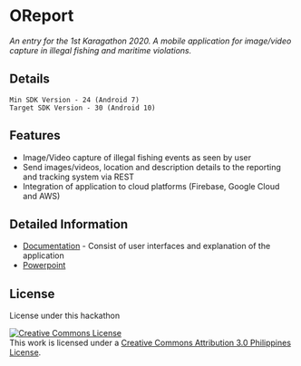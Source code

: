 # OReport

*An entry for the 1st Karagathon 2020. A mobile application for image/video capture in illegal fishing and maritime violations.*

## Details
```
Min SDK Version - 24 (Android 7)
Target SDK Version - 30 (Android 10)
```

## Features
* Image/Video capture of illegal fishing events as seen by user
* Send images/videos, location and description details to the reporting and tracking system via REST
* Integration of application to cloud platforms (Firebase, Google Cloud and AWS)

## Detailed Information
* [Documentation](https://github.com/rjtmahinay/illegal-fishing-report-mobile/blob/master/details/README.md) - Consist of user interfaces and explanation of the application
* [Powerpoint](https://1drv.ms/p/s!ApZExzU1v69ym0jVJOq3lIMn26ni?e=rpaeEJ)



## License
License under this hackathon

<a rel="license" href="http://creativecommons.org/licenses/by/3.0/ph/"><img alt="Creative Commons License" style="border-width:0" src="https://i.creativecommons.org/l/by/3.0/ph/88x31.png" /></a><br />This work is licensed under a <a rel="license" href="http://creativecommons.org/licenses/by/3.0/ph/">Creative Commons Attribution 3.0 Philippines License</a>.
